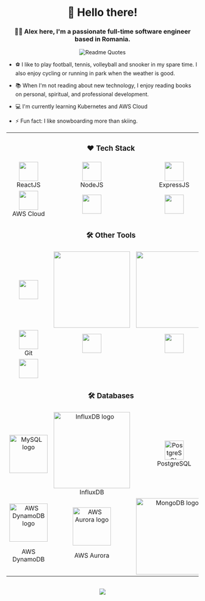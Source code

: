 <h1 align="center">👋 Hello there!</h1>

<!-- <div align="center">
  <img src="https://github.com/eduardconstantin/eduardconstantin/blob/main/divider1.png" alt="divider"/>
</div>  -->

### <div align="center">👨‍💻 Alex here, I'm a passionate full-time software engineer based in Romania.</div>  

<div align="center">
  <img src="https://quotes-github-readme.vercel.app/api?type=horizontal&theme=Light" alt="Readme Quotes"/>
</div> 

- ⚽ I like to play football, tennis, volleyball and snooker in my spare time. I also enjoy cycling or running in park when the weather is good.

- 📚 When I'm not reading about new technology, I enjoy reading books on personal, spiritual, and professional development. 
  
- 💻 I'm currently learning Kubernetes and AWS Cloud
  
- ⚡ Fun fact: I like snowboarding more than skiing.



<div align="center" style="width:100%"> 

  <table>
  <td colspan="3" style="text-align:center;"><h3 align="center">❤️ Tech Stack</h3></td>
  <tr>
    <td style="text-align: center;"><img align="center" src="https://upload.wikimedia.org/wikipedia/commons/thumb/a/a7/React-icon.svg/1280px-React-icon.svg.png" height="50"><br>ReactJS</td>
    <td style="text-align: center;"><img src="https://nodejs.org/static/images/logos/nodejs-new-pantone-black.svg" height="50"><br>NodeJS</td>
    <td style="text-align: center;"><img src="https://expressjs.com/images/express-facebook-share.png" height="50"><br>ExpressJS</td>
  </tr>
  <tr>
    <td style="text-align: center;"><img src="https://upload.wikimedia.org/wikipedia/commons/9/93/Amazon_Web_Services_Logo.svg" height="50"><br>AWS Cloud</td>
    <td style="text-align: center;"><img src="https://kubernetes.io/images/kubernetes-horizontal-color.png" height="50">
    <td style="text-align: center;"><img src="https://www.docker.com/wp-content/uploads/2022/03/vertical-logo-monochromatic.png.webp" height="50">
  </tr>
  <tr>
  <td colspan="3" style="text-align:center;"><h3 align="center">🛠️ Other Tools</h3></td>
  </tr>
  <tr>
    <td style="text-align: center;"><img src="https://www.python.org/static/community_logos/python-logo-master-v3-TM.png" height="50">
    <td style="text-align: center;"><img src="https://nginx.org/nginx.png" width="200">
   <td style="text-align: center;"><img src="https://upload.wikimedia.org/wikipedia/commons/thumb/f/fd/JQuery-Logo.svg/1200px-JQuery-Logo.svg.png" width="200">
  </tr>
  <tr>
    <td style="text-align: center;"><img src="https://git-scm.com/images/logos/downloads/Git-Icon-1788C.png" height="50"><br>Git</td>
    <td style="text-align: center;"><img src="https://1000logos.net/wp-content/uploads/2021/05/Atlassian-Logo-2010s1.png" height="50">
    <td style="text-align: center;"><img src="https://upload.wikimedia.org/wikipedia/commons/thumb/d/db/Npm-logo.svg/1200px-Npm-logo.svg.png" height="50">
  </tr>
  <tr>
    <td  style="text-align: center;"><img src="https://www.vectorlogo.zone/logos/terraformio/terraformio-ar21.png" height="50"></td>
  </tr>
  <tr>
  <td colspan="3" style="text-align:center;"><h3 align="center">🛠️ Databases</h3></td>
  </tr>
  <tr>
    <td style="text-align: center;">
      <img src="https://www.mysql.com/common/logos/logo-mysql-170x115.png" width="100" alt="MySQL logo">
    </td>
    <td style="text-align: center;">
      <img src="https://www.influxdata.com/images/influxdata_full_navy-a7ca2ff4.svg" width="200" alt="InfluxDB logo">
      <br>InfluxDB
    </td>
    <td style="text-align: center;">
      <img src="https://www.postgresql.org/media/img/about/press/elephant.png" width="50" alt="PostgreSQL logo">
      <br>PostgreSQL
    </td>
  </tr>
  <tr>
    <td style="text-align: center;">
      <img src="https://upload.wikimedia.org/wikipedia/commons/f/fd/DynamoDB.png?20171124175852" width="100" alt="AWS DynamoDB logo">
      <p>AWS DynamoDB</p>
    </td>
    <td style="text-align: center;">
      <img src="https://getk3.com/wp-content/uploads/2019/08/amazon-aurora-logo.png" width="100" alt="AWS Aurora logo">
      <p>AWS Aurora</p>
    </td>
    <td style="text-align: center;">
      <img src="https://webassets.mongodb.com/_com_assets/cms/MongoDB_Logo_FullColorBlack_RGB-4td3yuxzjs.png" alt="MongoDB logo" width="200">
    </td>
  </tr>
</table>



<table>
  
  <tr>
</table>


</div>

<div align="center">
  <img src="https://komarev.com/ghpvc/?username=ali3nnn&&style=flat-square" align="center" />
</div> 
